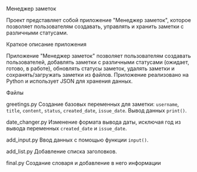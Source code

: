 Менеджер заметок

Проект представляет собой приложение "Менеджер заметок", которое позволяет пользователям создавать, управлять и хранить заметки с различными статусами.


Краткое описание приложения

Приложение "Менеджер заметок" позволяет пользователям создавать пользователей, добавлять заметки с различными статусами (ожидает, готово, в работе), обновлять статусы заметок, удалять заметки и сохранять/загружать заметки из файлов. Приложение реализовано на Python и использует JSON для хранения данных.


Файлы

greetings.py
Создание базовых переменных для заметки: `username`, `title`, `content`, `status`, `created_date`, `issue_date`. Вывод данных `print()`.

date_changer.py
Изменение формата вывода даты, исключая год из вывода переменных `created_date` и `issue_date`.

add_input.py
Ввод данных с помощью функции `input()`.

add_list.py
Добавление списка заголовков.

final.py
Создание словаря и добавление в него информации
